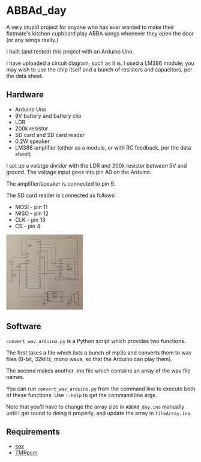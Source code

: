 # ABBAd_day

A very stupid project for anyone who has ever wanted 
to make their flatmate's kitchen cupboard play ABBA 
songs whenever they open the door (or any songs really.)

I built (and tested) this project with an Arduino Uno. 

I have uploaded a circuit diagram, such as it is. I used a LM386 module;
you may wish to use the chip itself and a bunch of resistors and capacitors, 
per the data sheet.

## Hardware
* Arduino Uno
* 9V battery and battery clip
* LDR
* 200k resistor
* SD card and SD card reader
* 0.2W speaker
* LM386 amplifier (either as a module, or with RC feedback, per the data sheet)

I set up a volatge divider with the LDR and 200k resistor between 5V and ground.
The voltage input goes into pin A0 on the Arduino.

The amplifier/speaker is connected to pin 9.

The SD card reader is connected as follows:
* MOSI - pin 11 
* MISO - pin 12 
* CLK  - pin 13
* CS   - pin 4 

<!--  ![Circuit diagram](circuit/circuit_diagram.jpg) -->

<img src="circuit/circuit_diagram.jpg" height="200" />

## Software
`convert_wav_arduino.py` is a Python script which provides 
two functions. 

The first takes a file which lists a bunch of mp3s 
and converts them to wav files (8-bit, 32kHz, mono wavs, so that
the Arduino can play them).

The second makes another .ino file which contains an array of 
the wav file names.

You can run `convert_wav_arduino.py` from the command line to
execute both of these functions. Use `--help` to get the command
line args.

Note that you'll have to change the array size in `ABBAd_day.ino`
manually until I get round to doing it properly, and update the array
in `fileArray.ino`.


## Requirements
* [sox](http://sox.sourceforge.net/)
* [TMRpcm](https://github.com/TMRh20/TMRpcm)
